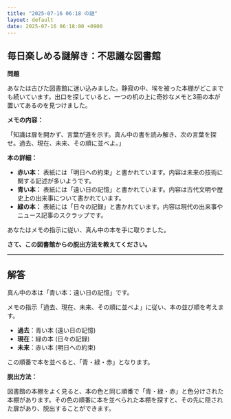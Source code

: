 ```yaml
---
title: "2025-07-16 06:18 の謎"
layout: default
date: 2025-07-16 06:18:00 +0900
---
```

## 毎日楽しめる謎解き：不思議な図書館

**問題**

あなたは古びた図書館に迷い込みました。静寂の中、埃を被った本棚がどこまでも続いています。出口を探していると、一つの机の上に奇妙なメモと3冊の本が置いてあるのを見つけました。

**メモの内容：**

「知識は扉を開かず、言葉が道を示す。真ん中の書を読み解き、次の言葉を探せ。過去、現在、未来、その順に並べよ。」

**本の詳細：**

*   **赤い本：** 表紙には「明日への約束」と書かれています。内容は未来の技術に関する記述が多いようです。
*   **青い本：** 表紙には「遠い日の記憶」と書かれています。内容は古代文明や歴史上の出来事について書かれています。
*   **緑の本：** 表紙には「日々の記録」と書かれています。内容は現代の出来事やニュース記事のスクラップです。

あなたはメモの指示に従い、真ん中の本を手に取りました。

**さて、この図書館からの脱出方法を教えてください。**

---

## 解答

真ん中の本は「青い本：遠い日の記憶」です。

メモの指示「過去、現在、未来、その順に並べよ」に従い、本の並び順を考えます。

*   **過去**：青い本 (遠い日の記憶)
*   **現在**：緑の本 (日々の記録)
*   **未来**：赤い本 (明日への約束)

この順番で本を並べると、「青・緑・赤」となります。

**脱出方法：**

図書館の本棚をよく見ると、本の色と同じ順番で「青・緑・赤」と色分けされた本棚があります。その色の順番に本を並べられた本棚を探すと、その先に隠された扉があり、脱出することができます。
